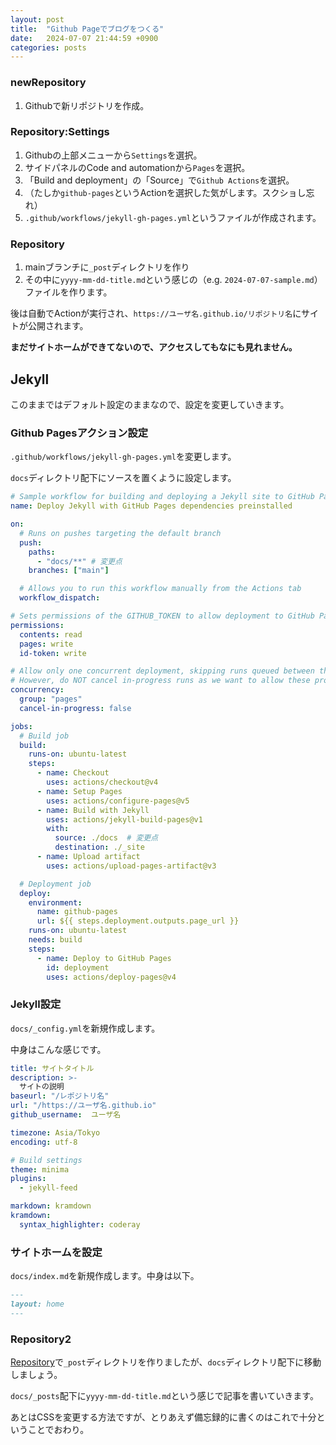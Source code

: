 ```yaml
---
layout: post
title:  "Github Pageでブログをつくる"
date:   2024-07-07 21:44:59 +0900
categories: posts
---
```



### newRepository
1. Githubで新リポジトリを作成。

### Repository:Settings
1. Githubの上部メニューから`Settings`を選択。
2. サイドパネルのCode and automationから`Pages`を選択。
3. 「Build and deployment」の「Source」で`Github Actions`を選択。
4. （たしか`github-pages`というActionを選択した気がします。スクショし忘れ）
5. `.github/workflows/jekyll-gh-pages.yml`というファイルが作成されます。

### Repository
1. mainブランチに`_post`ディレクトリを作り
2. その中に`yyyy-mm-dd-title.md`という感じの（e.g. `2024-07-07-sample.md`）ファイルを作ります。

後は自動でActionが実行され、`https://ユーザ名.github.io/リポジトリ名`にサイトが公開されます。

**まだサイトホームができてないので、アクセスしてもなにも見れません。**

## Jekyll
このままではデフォルト設定のままなので、設定を変更していきます。

### Github Pagesアクション設定
`.github/workflows/jekyll-gh-pages.yml`を変更します。

`docs`ディレクトリ配下にソースを置くように設定します。

```yml
# Sample workflow for building and deploying a Jekyll site to GitHub Pages
name: Deploy Jekyll with GitHub Pages dependencies preinstalled

on:
  # Runs on pushes targeting the default branch
  push:
    paths:
      - "docs/**" # 変更点
    branches: ["main"]

  # Allows you to run this workflow manually from the Actions tab
  workflow_dispatch:

# Sets permissions of the GITHUB_TOKEN to allow deployment to GitHub Pages
permissions:
  contents: read
  pages: write
  id-token: write

# Allow only one concurrent deployment, skipping runs queued between the run in-progress and latest queued.
# However, do NOT cancel in-progress runs as we want to allow these production deployments to complete.
concurrency:
  group: "pages"
  cancel-in-progress: false

jobs:
  # Build job
  build:
    runs-on: ubuntu-latest
    steps:
      - name: Checkout
        uses: actions/checkout@v4
      - name: Setup Pages
        uses: actions/configure-pages@v5
      - name: Build with Jekyll
        uses: actions/jekyll-build-pages@v1
        with:
          source: ./docs  # 変更点
          destination: ./_site
      - name: Upload artifact
        uses: actions/upload-pages-artifact@v3

  # Deployment job
  deploy:
    environment:
      name: github-pages
      url: ${{ steps.deployment.outputs.page_url }}
    runs-on: ubuntu-latest
    needs: build
    steps:
      - name: Deploy to GitHub Pages
        id: deployment
        uses: actions/deploy-pages@v4
```

### Jekyll設定
`docs/_config.yml`を新規作成します。

中身はこんな感じです。
```yml
title: サイトタイトル
description: >- 
  サイトの説明
baseurl: "/レポジトリ名"
url: "/https://ユーザ名.github.io"
github_username:  ユーザ名

timezone: Asia/Tokyo
encoding: utf-8

# Build settings
theme: minima
plugins:
  - jekyll-feed

markdown: kramdown
kramdown:
  syntax_highlighter: coderay
```

### サイトホームを設定
`docs/index.md`を新規作成します。中身は以下。
```md
---
layout: home
---
```

### Repository2
[Repository](#Repository)で`_post`ディレクトリを作りましたが、`docs`ディレクトリ配下に移動しましょう。

`docs/_posts`配下に`yyyy-mm-dd-title.md`という感じで記事を書いていきます。

あとはCSSを変更する方法ですが、とりあえず備忘録的に書くのはこれで十分ということでおわり。
